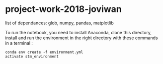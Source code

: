 # project-work-2018-joviwan

list of dependances:
glob, numpy, pandas, matplotlib 

To run the notebook, you need to install Anaconda, clone this directory, install and run the environment in the right directory with these commands in a terminal :

    conda env create -f environment.yml
    activate stm_environment
